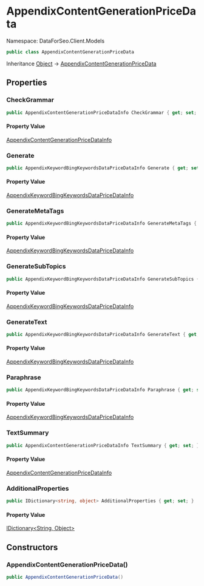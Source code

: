 # AppendixContentGenerationPriceData

Namespace: DataForSeo.Client.Models

```csharp
public class AppendixContentGenerationPriceData
```

Inheritance [Object](https://docs.microsoft.com/en-us/dotnet/api/system.object) → [AppendixContentGenerationPriceData](./dataforseo.client.models.appendixcontentgenerationpricedata.md)

## Properties

### **CheckGrammar**

```csharp
public AppendixContentGenerationPriceDataInfo CheckGrammar { get; set; }
```

#### Property Value

[AppendixContentGenerationPriceDataInfo](./dataforseo.client.models.appendixcontentgenerationpricedatainfo.md)<br>

### **Generate**

```csharp
public AppendixKeywordBingKeywordsDataPriceDataInfo Generate { get; set; }
```

#### Property Value

[AppendixKeywordBingKeywordsDataPriceDataInfo](./dataforseo.client.models.appendixkeywordbingkeywordsdatapricedatainfo.md)<br>

### **GenerateMetaTags**

```csharp
public AppendixKeywordBingKeywordsDataPriceDataInfo GenerateMetaTags { get; set; }
```

#### Property Value

[AppendixKeywordBingKeywordsDataPriceDataInfo](./dataforseo.client.models.appendixkeywordbingkeywordsdatapricedatainfo.md)<br>

### **GenerateSubTopics**

```csharp
public AppendixKeywordBingKeywordsDataPriceDataInfo GenerateSubTopics { get; set; }
```

#### Property Value

[AppendixKeywordBingKeywordsDataPriceDataInfo](./dataforseo.client.models.appendixkeywordbingkeywordsdatapricedatainfo.md)<br>

### **GenerateText**

```csharp
public AppendixKeywordBingKeywordsDataPriceDataInfo GenerateText { get; set; }
```

#### Property Value

[AppendixKeywordBingKeywordsDataPriceDataInfo](./dataforseo.client.models.appendixkeywordbingkeywordsdatapricedatainfo.md)<br>

### **Paraphrase**

```csharp
public AppendixKeywordBingKeywordsDataPriceDataInfo Paraphrase { get; set; }
```

#### Property Value

[AppendixKeywordBingKeywordsDataPriceDataInfo](./dataforseo.client.models.appendixkeywordbingkeywordsdatapricedatainfo.md)<br>

### **TextSummary**

```csharp
public AppendixContentGenerationPriceDataInfo TextSummary { get; set; }
```

#### Property Value

[AppendixContentGenerationPriceDataInfo](./dataforseo.client.models.appendixcontentgenerationpricedatainfo.md)<br>

### **AdditionalProperties**

```csharp
public IDictionary<string, object> AdditionalProperties { get; set; }
```

#### Property Value

[IDictionary&lt;String, Object&gt;](https://docs.microsoft.com/en-us/dotnet/api/system.collections.generic.idictionary-2)<br>

## Constructors

### **AppendixContentGenerationPriceData()**

```csharp
public AppendixContentGenerationPriceData()
```
